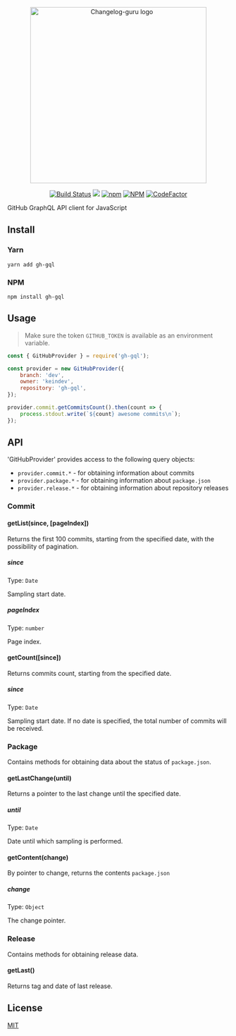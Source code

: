 <p align="center"><img width="400" src="https://cdn.jsdelivr.net/gh/keindev/gh-gql/media/logo.svg" alt="Changelog-guru logo"></p>

<p align="center">
    <a href="https://travis-ci.com/keindev/gh-gql"><img src="https://travis-ci.com/keindev/gh-gql.svg?branch=master" alt="Build Status"></a>
    <a href="https://codecov.io/gh/keindev/gh-gql"><img src="https://codecov.io/gh/keindev/gh-gql/branch/master/graph/badge.svg" /></a>
    <a href="https://www.npmjs.com/package/gh-gql"><img alt="npm" src="https://img.shields.io/npm/v/gh-gql.svg"></a>
    <a href="https://www.npmjs.com/package/gh-gql"><img alt="NPM" src="https://img.shields.io/npm/l/gh-gql.svg"></a>
    <a href="https://www.codefactor.io/repository/github/keindev/gh-gql"><img src="https://www.codefactor.io/repository/github/keindev/gh-gql/badge" alt="CodeFactor" /></a>
</p>

GitHub GraphQL API client for JavaScript

## Install

### Yarn

```console
yarn add gh-gql
```

### NPM

```console
npm install gh-gql
```

## Usage

> Make sure the token `GITHUB_TOKEN` is available as an environment variable.

```JavaScript
const { GitHubProvider } = require('gh-gql');

const provider = new GitHubProvider({
    branch: 'dev',
    owner: 'keindev',
    repository: 'gh-gql',
});

provider.commit.getCommitsCount().then(count => {
    process.stdout.write(`${count} awesome commits\n`);
});
```

## API

'GitHubProvider' provides access to the following query objects:

-   `provider.commit.*` - for obtaining information about commits
-   `provider.package.*` - for obtaining information about `package.json`
-   `provider.release.*` - for obtaining information about repository releases

### Commit

#### getList(since, [pageIndex])

Returns the first 100 commits, starting from the specified date, with the possibility of pagination.

##### since

Type: `Date`

Sampling start date.

##### pageIndex

Type: `number`

Page index.

#### getCount([since])

Returns commits count, starting from the specified date.

##### since

Type: `Date`

Sampling start date. If no date is specified, the total number of commits will be received.

### Package

Contains methods for obtaining data about the status of `package.json`.

#### getLastChange(until)

Returns a pointer to the last change until the specified date.

##### until

Type: `Date`

Date until which sampling is performed.

#### getContent(change)

By pointer to change, returns the contents `package.json`

##### change

Type: `Object`

The change pointer.

### Release

Contains methods for obtaining release data.

#### getLast()

Returns tag and date of last release.

## License

[MIT](LICENSE)

